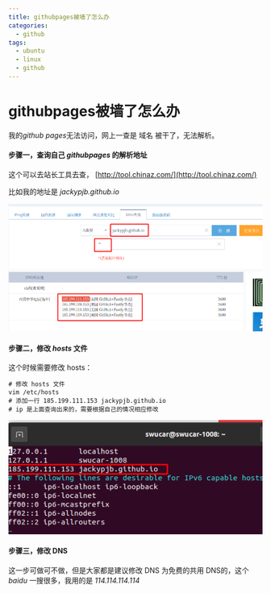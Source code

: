 ```yaml
---
title: githubpages被墙了怎么办
categories:
  - github
tags:
  - ubuntu
  - linux
  - github
---
```


# githubpages被墙了怎么办

我的*github pages*无法访问，网上一查是 域名 被干了，无法解析。

#### 步骤一，查询自己 *githubpages* 的解析地址

这个可以去站长工具去查， [http://tool.chinaz.com/](http://tool.chinaz.com/) 

比如我的地址是 *jackypjb.github.io* 

![image-20210115150359056](/public/img/image-20210115150359056.png)

#### 步骤二，修改 *hosts* 文件

这个时候需要修改 hosts：

```shell
# 修改 hosts 文件
vim /etc/hosts
# 添加一行 185.199.111.153 jackypjb.github.io
# ip 是上面查询出来的，需要根据自己的情况相应修改
```

![image-20210115150526980](/public/img/image-20210115150526980.png)

#### 步骤三，修改 DNS

这一步可做可不做，但是大家都是建议修改 DNS 为免费的共用 DNS的，这个 *baidu* 一搜很多，我用的是 *114.114.114.114*  